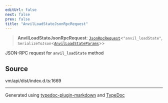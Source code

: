 ```yaml
---
editUrl: false
next: false
prev: false
title: "AnvilLoadStateJsonRpcRequest"
---
```


> **AnvilLoadStateJsonRpcRequest**: [`JsonRpcRequest`](/generated/type-aliases/jsonrpcrequest/)\<`"anvil_loadState"`, `SerializeToJson`\<[`AnvilLoadStateParams`](/generated/type-aliases/anvilloadstateparams/)\>\>

JSON-RPC request for `anvil_loadState` method

## Source

vm/api/dist/index.d.ts:1669

***
Generated using [typedoc-plugin-markdown](https://www.npmjs.com/package/typedoc-plugin-markdown) and [TypeDoc](https://typedoc.org/)
